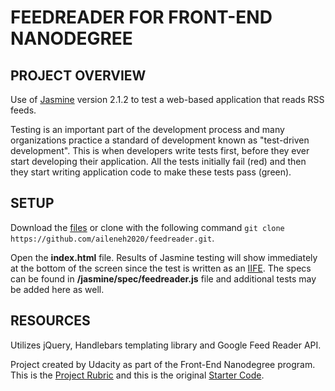 # FEEDREADER FOR FRONT-END NANODEGREE


## PROJECT OVERVIEW

Use of [Jasmine](http://jasmine.github.io/) version 2.1.2 to test a web-based application that reads RSS feeds.

Testing is an important part of the development process and many organizations practice a standard of development known as "test-driven development". This is when developers write tests first, before they ever start developing their application. All the tests initially fail (red) and then they start writing application code to make these tests pass (green).


## SETUP

Download the [files](https://github.com/aileneh2020/feedreader.git) or clone with the following command `git clone https://github.com/aileneh2020/feedreader.git`.

Open the **index.html** file. Results of Jasmine testing will show immediately at the bottom of the screen since the test is written as an [IIFE](https://developer.mozilla.org/en-US/docs/Glossary/IIFE). The specs can be found in **/jasmine/spec/feedreader.js** file and additional tests may be added here as well.


## RESOURCES

Utilizes jQuery, Handlebars templating library and Google Feed Reader API.

Project created by Udacity as part of the Front-End Nanodegree program. This is the [Project Rubric](https://review.udacity.com/#!/projects/3442558598/rubric) and this is the original [Starter Code](http://github.com/udacity/frontend-nanodegree-feedreader).
